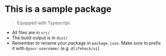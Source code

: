 # This is a sample package

> Equipped with Typescript

-   All files are in `src/`
-   The build output is in `dist/`
-   Remember to rename your package in `package.json`. Make sure to prefix it with `@your-username/` (e.g. `@lifehack/ui`)
